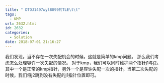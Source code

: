 ```yaml
---
title: " DTOJ1497wyl8899的TLE\t\t"
tags:
  - KMP
url: 2632.html
id: 2632
categories:
  - Solution
date: 2018-07-01 21:16:27
---
```


我们发现，当不存在一次失配机会的时候，这就是简单的kmp问题。 那么我们考虑怎么处理容许一次失配的情况。 对于kmp，我们可以同时维护两个指针j1与j2。其中一个是正常的kmp指针，另外一个是容许失配一次的指针。当第二次失配的时候，我们将j2跳到没有失配的j1指针位置即可。